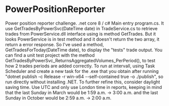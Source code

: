 # PowerPositionReporter
Power position reporter challenge.
.net core 8 / c#
Main entry program.cs. It use  GetTradesByPowerSvc(DateTime date) in TradeService.cs to retrieve trades from PowerService.dll interface using is method GetTrades. But it looks PowerService is in test method and it doesn't return the two array, it return a error response. So I've used a method, GetTradesForToday(DateTime date), to display the "tests" trade output. 
You can find a unit test project with the method GetTradesByPowerSvc_ReturnsAggregatedVolumes_PerPeriod(), to test how 2 trades periods are added correctly.
To run at intervall, using Task Scheduler and create a new task for the .exe that you obtain after running "dotnet publish -c Release -r win-x64 --self-contained true -o ./publish", so run directly without installing .NET.
To further refine this, consider daylight saving time. Use UTC and only use London time in reports, keeping in mind that the last Sunday in March would be 1:59 a.m. -> 3:00 a.m. and the last Sunday in October would be 2:59 a.m. -> 2:00 a.m.

